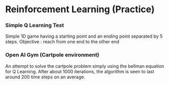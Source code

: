 # Reinforcement Learning (Practice) 

### Simple Q Learning Test

Simple 1D game having a starting point and an ending point separated by 5 steps. Objective : reach from one end to the other end

### Open AI Gym (Cartpole environment)

An attempt to solve the cartpole problem simply using the bellman equation for Q Learning. After about 1000 iterations, the algorithm is seen to last around 200 time steps on an average.
